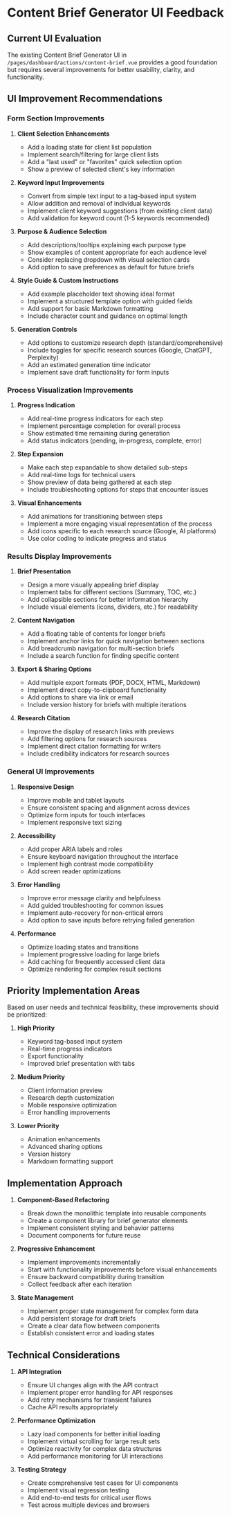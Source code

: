 # Content Brief Generator UI Feedback

## Current UI Evaluation

The existing Content Brief Generator UI in `/pages/dashboard/actions/content-brief.vue` provides a good foundation but requires several improvements for better usability, clarity, and functionality.

## UI Improvement Recommendations

### Form Section Improvements

1. **Client Selection Enhancements**
   - Add a loading state for client list population
   - Implement search/filtering for large client lists
   - Add a "last used" or "favorites" quick selection option
   - Show a preview of selected client's key information

2. **Keyword Input Improvements**
   - Convert from simple text input to a tag-based input system
   - Allow addition and removal of individual keywords
   - Implement client keyword suggestions (from existing client data)
   - Add validation for keyword count (1-5 keywords recommended)

3. **Purpose & Audience Selection**
   - Add descriptions/tooltips explaining each purpose type
   - Show examples of content appropriate for each audience level
   - Consider replacing dropdown with visual selection cards
   - Add option to save preferences as default for future briefs

4. **Style Guide & Custom Instructions**
   - Add example placeholder text showing ideal format
   - Implement a structured template option with guided fields
   - Add support for basic Markdown formatting
   - Include character count and guidance on optimal length

5. **Generation Controls**
   - Add options to customize research depth (standard/comprehensive)
   - Include toggles for specific research sources (Google, ChatGPT, Perplexity)
   - Add an estimated generation time indicator
   - Implement save draft functionality for form inputs

### Process Visualization Improvements

1. **Progress Indication**
   - Add real-time progress indicators for each step
   - Implement percentage completion for overall process
   - Show estimated time remaining during generation
   - Add status indicators (pending, in-progress, complete, error)

2. **Step Expansion**
   - Make each step expandable to show detailed sub-steps
   - Add real-time logs for technical users
   - Show preview of data being gathered at each step
   - Include troubleshooting options for steps that encounter issues

3. **Visual Enhancements**
   - Add animations for transitioning between steps
   - Implement a more engaging visual representation of the process
   - Add icons specific to each research source (Google, AI platforms)
   - Use color coding to indicate progress and status

### Results Display Improvements

1. **Brief Presentation**
   - Design a more visually appealing brief display
   - Implement tabs for different sections (Summary, TOC, etc.)
   - Add collapsible sections for better information hierarchy
   - Include visual elements (icons, dividers, etc.) for readability

2. **Content Navigation**
   - Add a floating table of contents for longer briefs
   - Implement anchor links for quick navigation between sections
   - Add breadcrumb navigation for multi-section briefs
   - Include a search function for finding specific content

3. **Export & Sharing Options**
   - Add multiple export formats (PDF, DOCX, HTML, Markdown)
   - Implement direct copy-to-clipboard functionality
   - Add options to share via link or email
   - Include version history for briefs with multiple iterations

4. **Research Citation**
   - Improve the display of research links with previews
   - Add filtering options for research sources
   - Implement direct citation formatting for writers
   - Include credibility indicators for research sources

### General UI Improvements

1. **Responsive Design**
   - Improve mobile and tablet layouts
   - Ensure consistent spacing and alignment across devices
   - Optimize form inputs for touch interfaces
   - Implement responsive text sizing

2. **Accessibility**
   - Add proper ARIA labels and roles
   - Ensure keyboard navigation throughout the interface
   - Implement high contrast mode compatibility
   - Add screen reader optimizations

3. **Error Handling**
   - Improve error message clarity and helpfulness
   - Add guided troubleshooting for common issues
   - Implement auto-recovery for non-critical errors
   - Add option to save inputs before retrying failed generation

4. **Performance**
   - Optimize loading states and transitions
   - Implement progressive loading for large briefs
   - Add caching for frequently accessed client data
   - Optimize rendering for complex result sections

## Priority Implementation Areas

Based on user needs and technical feasibility, these improvements should be prioritized:

1. **High Priority**
   - Keyword tag-based input system
   - Real-time progress indicators
   - Export functionality
   - Improved brief presentation with tabs

2. **Medium Priority**
   - Client information preview
   - Research depth customization
   - Mobile responsive optimization
   - Error handling improvements

3. **Lower Priority**
   - Animation enhancements
   - Advanced sharing options
   - Version history
   - Markdown formatting support

## Implementation Approach

1. **Component-Based Refactoring**
   - Break down the monolithic template into reusable components
   - Create a component library for brief generator elements
   - Implement consistent styling and behavior patterns
   - Document components for future reuse

2. **Progressive Enhancement**
   - Implement improvements incrementally
   - Start with functionality improvements before visual enhancements
   - Ensure backward compatibility during transition
   - Collect feedback after each iteration

3. **State Management**
   - Implement proper state management for complex form data
   - Add persistent storage for draft briefs
   - Create a clear data flow between components
   - Establish consistent error and loading states

## Technical Considerations

1. **API Integration**
   - Ensure UI changes align with the API contract
   - Implement proper error handling for API responses
   - Add retry mechanisms for transient failures
   - Cache API results appropriately

2. **Performance Optimization**
   - Lazy load components for better initial loading
   - Implement virtual scrolling for large result sets
   - Optimize reactivity for complex data structures
   - Add performance monitoring for UI interactions

3. **Testing Strategy**
   - Create comprehensive test cases for UI components
   - Implement visual regression testing
   - Add end-to-end tests for critical user flows
   - Test across multiple devices and browsers
